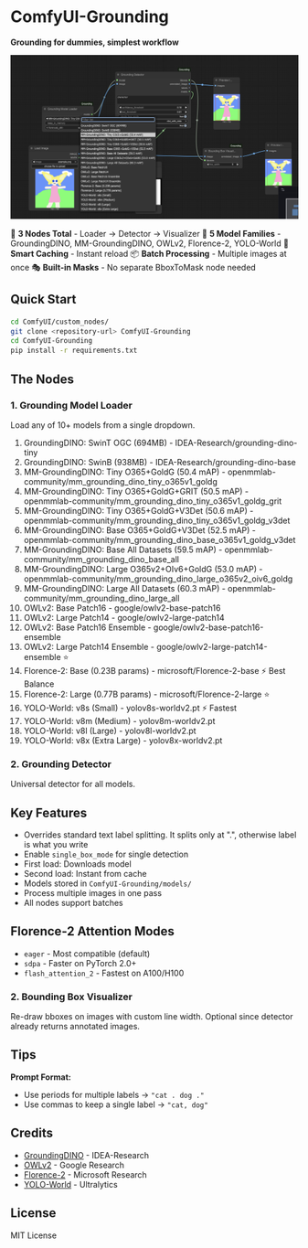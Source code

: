 # ComfyUI-Grounding

**Grounding for dummies, simplest workflow**

![Simple Workflow](docs/simple.png)

🎯 **3 Nodes Total** - Loader → Detector → Visualizer
🚀 **5 Model Families** - GroundingDINO, MM-GroundingDINO, OWLv2, Florence-2, YOLO-World
💾 **Smart Caching** - Instant reload
📦 **Batch Processing** - Multiple images at once
🎭 **Built-in Masks** - No separate BboxToMask node needed

## Quick Start

```bash
cd ComfyUI/custom_nodes/
git clone <repository-url> ComfyUI-Grounding
cd ComfyUI-Grounding
pip install -r requirements.txt
```

## The Nodes

### 1. Grounding Model Loader
Load any of 10+ models from a single dropdown.

  1. GroundingDINO: SwinT OGC (694MB) - IDEA-Research/grounding-dino-tiny
  2. GroundingDINO: SwinB (938MB) - IDEA-Research/grounding-dino-base
  3. MM-GroundingDINO: Tiny O365+GoldG (50.4 mAP) - openmmlab-community/mm_grounding_dino_tiny_o365v1_goldg
  4. MM-GroundingDINO: Tiny O365+GoldG+GRIT (50.5 mAP) - openmmlab-community/mm_grounding_dino_tiny_o365v1_goldg_grit
  5. MM-GroundingDINO: Tiny O365+GoldG+V3Det (50.6 mAP) - openmmlab-community/mm_grounding_dino_tiny_o365v1_goldg_v3det
  6. MM-GroundingDINO: Base O365+GoldG+V3Det (52.5 mAP) - openmmlab-community/mm_grounding_dino_base_o365v1_goldg_v3det
  7. MM-GroundingDINO: Base All Datasets (59.5 mAP) - openmmlab-community/mm_grounding_dino_base_all
  8. MM-GroundingDINO: Large O365v2+OIv6+GoldG (53.0 mAP) - openmmlab-community/mm_grounding_dino_large_o365v2_oiv6_goldg
  9. MM-GroundingDINO: Large All Datasets (60.3 mAP) - openmmlab-community/mm_grounding_dino_large_all
  10. OWLv2: Base Patch16 - google/owlv2-base-patch16
  11. OWLv2: Large Patch14 - google/owlv2-large-patch14
  12. OWLv2: Base Patch16 Ensemble - google/owlv2-base-patch16-ensemble
  13. OWLv2: Large Patch14 Ensemble - google/owlv2-large-patch14-ensemble ⭐
  14. Florence-2: Base (0.23B params) - microsoft/Florence-2-base ⚡ Best Balance
  15. Florence-2: Large (0.77B params) - microsoft/Florence-2-large ⭐
  16. YOLO-World: v8s (Small) - yolov8s-worldv2.pt ⚡ Fastest
  17. YOLO-World: v8m (Medium) - yolov8m-worldv2.pt
  18. YOLO-World: v8l (Large) - yolov8l-worldv2.pt
  19. YOLO-World: v8x (Extra Large) - yolov8x-worldv2.pt

### 2. Grounding Detector
Universal detector for all models.

## Key Features

- Overrides standard text label splitting. It splits only at ".", otherwise label is what you write
- Enable `single_box_mode` for single detection
- First load: Downloads model
- Second load: Instant from cache
- Models stored in `ComfyUI-Grounding/models/`
- Process multiple images in one pass
- All nodes support batches

## Florence-2 Attention Modes

- `eager` - Most compatible (default)
- `sdpa` - Faster on PyTorch 2.0+
- `flash_attention_2` - Fastest on A100/H100

### 2. Bounding Box Visualizer

Re-draw bboxes on images with custom line width. Optional since detector already returns annotated images.

## Tips

**Prompt Format:**
- Use periods for multiple labels → `"cat . dog ."`
- Use commas to keep a single label → `"cat, dog"`

## Credits

- [GroundingDINO](https://github.com/IDEA-Research/GroundingDINO) - IDEA-Research
- [OWLv2](https://huggingface.co/google/owlv2-base-patch16) - Google Research
- [Florence-2](https://huggingface.co/microsoft/Florence-2-base) - Microsoft Research
- [YOLO-World](https://github.com/ultralytics/ultralytics) - Ultralytics

## License

MIT License
